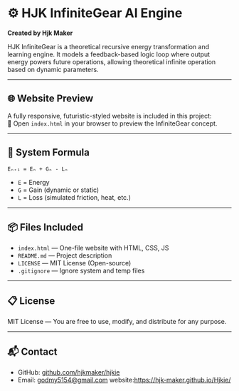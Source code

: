 # ⚙️ HJK InfiniteGear AI Engine

**Created by Hjk Maker**

HJK InfiniteGear is a theoretical recursive energy transformation and learning engine. It models a feedback-based logic loop where output energy powers future operations, allowing theoretical infinite operation based on dynamic parameters.

---

## 🌐 Website Preview

A fully responsive, futuristic-styled website is included in this project:  
🔗 Open `index.html` in your browser to preview the InfiniteGear concept.

---

## 🔢 System Formula

```
Eₙ₊₁ = Eₙ + Gₙ - Lₙ
```

- `E` = Energy
- `G` = Gain (dynamic or static)
- `L` = Loss (simulated friction, heat, etc.)

---

## 📦 Files Included

- `index.html` — One-file website with HTML, CSS, JS
- `README.md` — Project description
- `LICENSE` — MIT License (Open-source)
- `.gitignore` — Ignore system and temp files

---

## 📋 License

MIT License — You are free to use, modify, and distribute for any purpose.

---

## 📬 Contact

- GitHub: [github.com/hjkmaker/hjkie](https://github.com/hjk-maker/hjkie)
- Email: godmy5154@gmail.com
website:https://hjk-maker.github.io/Hjkie/
